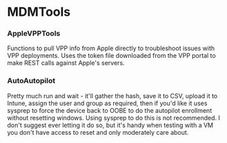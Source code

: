 # MDMTools #

### AppleVPPTools ##
Functions to pull VPP info from Apple directly to troubleshoot issues with VPP deployments. Uses the token file downloaded from the VPP portal to make REST calls against Apple's servers.

### AutoAutopilot ##
Pretty much run and wait - it'll gather the hash, save it to CSV, upload it to Intune, assign the user and group as required, then if you'd like it uses sysprep to force the device back to OOBE to do the autopilot enrollment without resetting windows. Using sysprep to do this is not recommended. I don't suggest ever letting it do so, but it's handy when testing with a VM you don't have access to reset and only moderately care about.
